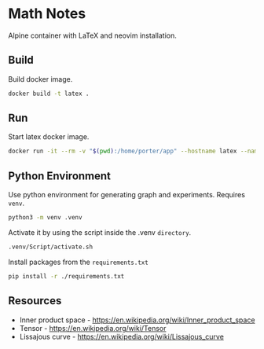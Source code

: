 # Math Notes

Alpine container with LaTeX and neovim installation.

## Build

Build docker image.

```sh
docker build -t latex .
```

## Run

Start latex docker image.

```sh
docker run -it --rm -v "$(pwd):/home/porter/app" --hostname latex --name maths latex
```

## Python Environment

Use python environment for generating graph and experiments. Requires `venv`.

```sh
python3 -m venv .venv
```

Activate it by using the script inside the .venv `directory`.

```sh
.venv/Script/activate.sh
```

Install packages from the `requirements.txt`

```sh
pip install -r ./requirements.txt 
```

## Resources

  - Inner product space - <https://en.wikipedia.org/wiki/Inner_product_space>
  - Tensor - <https://en.wikipedia.org/wiki/Tensor>
  - Lissajous curve - <https://en.wikipedia.org/wiki/Lissajous_curve>

